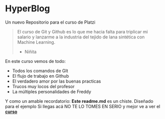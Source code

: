 # HyperBlog
Un nuevo Repositorio para el curso de Platzi
>El curso de Git y Github es lo que me hacia falta para triplicar mi salario y lanzarme a la industria del tejido de lana sintética con Machine Learning.
> - Niñita

En este curso vemos de todo:
* Todos los comandos de GIt
* El flujo de trabajo en Github
* El verdadero amor por las buenas practicas
* Trucos muy locos del profesor
* La múltiples personalidades de Freddy

Y como un amable recordatorio: **Este readme.md** es un chiste. Diseñado para el ejemplo Si llegas acá  NO TE LO TOMES EN SERIO y mejor ve a ver el [**curso**](http://https://platzi.com/clases/1557-git-github/19977-readmemd-es-una-excelente-practica/ "curso")